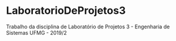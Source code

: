 # LaboratorioDeProjetos3
Trabalho da disciplina de Laboratório de Projetos 3 - Engenharia de Sistemas UFMG - 2019/2

